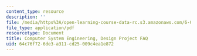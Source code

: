 ```yaml
---
content_type: resource
description: ''
file: /media/https%3A/open-learning-course-data-rc.s3.amazonaws.com/6-033-computer-system-engineering-spring-2018/64c76f726de3a311cd25009c4ea1e872_MIT6_033S18dp_faq.pdf
file_type: application/pdf
resourcetype: Document
title: Computer System Engineering, Design Project FAQ
uid: 64c76f72-6de3-a311-cd25-009c4ea1e872
---
```

